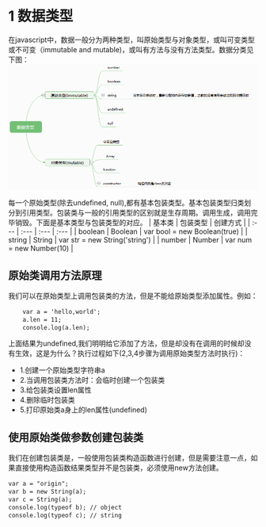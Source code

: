 # 1 数据类型

在javascript中，数据一般分为两种类型，叫原始类型与对象类型，或叫可变类型或不可变（immutable and mutable\)，或叫有方法与没有方法类型。数据分类见下图：  
![](/assets/dataType.png)

每一个原始类型(除去undefined, null),都有基本包装类型。基本包装类型归类划分到引用类型。包装类与一般的引用类型的区别就是生存周期。调用生成，调用完毕销毁。下面是基本类型与包装类型的对应。
| 基本类 | 包装类型 | 创建方式 |
| :--- | :--- | :--- | :--- |
| boolean | Boolean | var bool = new Boolean(true) |
| string | String | var str = new String('string') |
| number | Number | var num = new Number(10) |

## 原始类调用方法原理

我们可以在原始类型上调用包装类的方法，但是不能给原始类型添加属性。例如：

```
    var a = 'hello,world';
    a.len = 11;
    console.log(a.len); 
```
上面结果为undefined,我们明明给它添加了方法，但是却没有在调用的时候却没有生效，这是为什么？执行过程如下(2,3,4步骤为调用原始类型方法时执行)：
- 1.创建一个原始类型字符串a
- 2.当调用包装类方法时：会临时创建一个包装类
- 3.给包装类设置len属性
- 4.删除临时包装类
- 5.打印原始类a身上的len属性(undefined) 

## 使用原始类做参数创建包装类

我们在创建包装类是，一般使用包装类构造函数进行创建，但是需要注意一点，如果直接使用构造函数结果类型并不是包装类，必须使用new方法创建。

```
var a = "origin";
var b = new String(a);
var c = String(a);
console.log(typeof b); // object
console.log(typeof c); // string
```